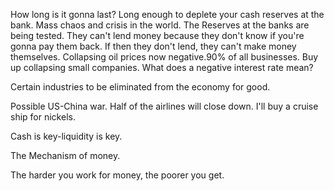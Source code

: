 How long is it gonna last?
Long enough to deplete your cash reserves at the bank.
Mass chaos and crisis in the world.
The Reserves at the banks are being tested.
They can't lend money because they don't know if you're gonna pay them back.
If then they don't lend, they can't make money themselves.
Collapsing oil prices now negative.90% of all businesses.
Buy up collapsing small companies.
What does a negative interest rate mean?

Certain industries to be eliminated from the economy for good.

Possible US-China war.
Half of the airlines will close down.
I'll buy a cruise ship for nickels.

Cash is key-liquidity is key.

The Mechanism of money.

The harder you work for money, the poorer you get.


